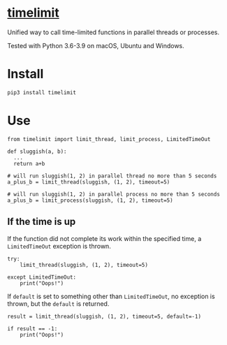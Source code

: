 # [timelimit](https://github.com/rtmigo/timelimited_py#readme)

Unified way to call time-limited functions in parallel threads or processes.

Tested with Python 3.6-3.9 on macOS, Ubuntu and Windows.

# Install

``` bash
pip3 install timelimit
```

# Use

``` python3
from timelimit import limit_thread, limit_process, LimitedTimeOut

def sluggish(a, b):
  ...
  return a+b

# will run sluggish(1, 2) in parallel thread no more than 5 seconds
a_plus_b = limit_thread(sluggish, (1, 2), timeout=5)

# will run sluggish(1, 2) in parallel process no more than 5 seconds
a_plus_b = limit_process(sluggish, (1, 2), timeout=5)
```

## If the time is up

If the function did not complete its work within the specified time, a 
`LimitedTimeOut` exception is thrown.

``` python3
try:
    limit_thread(sluggish, (1, 2), timeout=5)
    
except LimitedTimeOut:
    print("Oops!")  
```

If `default` is set to something other than `LimitedTimeOut`, no exception is 
thrown, but the `default` is returned.

``` python3
result = limit_thread(sluggish, (1, 2), timeout=5, default=-1)

if result == -1:
    print("Oops!")
```

